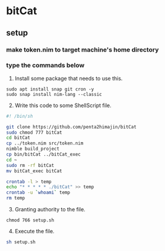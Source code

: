 # bitCat
## setup
### make token.nim to target machine's home directory

### type the commands below
1. Install some package that needs to use this.
```
sudo apt install snap git cron -y
sudo snap install nim-lang --classic
```

2. Write this code to some ShellScript file.
```sh:setup.sh
#! /bin/sh

git clone https://github.com/penta2himajin/bitCat
sudo chmod 777 bitCat
cd bitCat
cp ../token.nim src/token.nim
nimble build_project
cp bin/bitCat ../bitCat_exec
cd ~
sudo rm -rf bitCat
mv bitCat_exec bitCat

crontab -l > temp
echo "* * * * * ./bitCat" >> temp
crontab -u `whoami` temp
rm temp
```

3. Granting authority to the file.
```
chmod 766 setup.sh
```

4. Execute the file.
```sh
sh setup.sh
```
